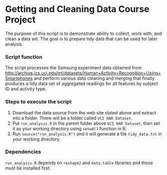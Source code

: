 # Getting and Cleaning Data Course Project

The purpose of this script is to demonstrate ability to collect, work with, and clean a data set. The goal is to prepare tidy data that can be used for later analysis.

### Script function

The script processes the Samsung experiment data obtained from http://archive.ics.uci.edu/ml/datasets/Human+Activity+Recognition+Using+Smartphones and perform various data cleaning and merging that finally produces a tidy data set of aggregated readings for all features by subject ID and activity type.

### Steps to execute the script

1. Download the data source from the web site stated above and extract into a folder. There will be a folder called ```UCI HAR Dataset```.
2. Put ```run_analysis.R``` in the parent folder above ```UCI HAR Dataset```, then set it as your working directory using ```setwd()``` function in R.
3. Run ```source("run_analysis.R")``` and it will generate a file ```tidy_data.txt``` in your working directory.

### Dependencies

```run_analysis.R``` depends on ```reshape2``` and ```data.table``` libraries and those must be installed first.
